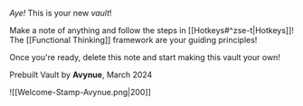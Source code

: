*Aye!* This is your new *vault*!

Make a note of anything and follow the steps in [[Hotkeys#^zse-t|Hotkeys]]! The [[Functional Thinking]] framework are your guiding principles!

Once you're ready, delete this note and start making this vault your own!

Prebuilt Vault by **Avynue**, March 2024

![[Welcome-Stamp-Avynue.png|200]]